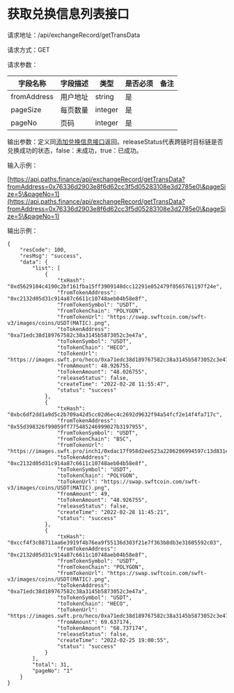 # 获取兑换信息列表接口

请求地址：/api/exchangeRecord/getTransData

请求方式：GET

请求参数：

| 字段名称        | 字段描述 | 类型      | 是否必须 | 备注 |
| ----------- | ---- | ------- | ---- | -- |
| fromAddress | 用户地址 | string  | 是    |    |
| pageSize    | 每页数量 | integer | 是    |    |
| pageNo      | 页码   | integer | 是    |    |

输出参数：定义同[添加兑换信息接口](tian-jia-dui-huan-xin-xi-jie-kou.md)返回。releaseStatus代表跨链时目标链是否兑换成功的状态，false：未成功，true：已成功。

输入示例：

[https://api.paths.finance/api/exchangeRecord/getTransData?fromAddress=0x76336d2903e8f6d62cc3f5d05283108e3d2785e0\&pageSize=5\&pageNo=1](https://api.paths.finance/api/exchangeRecord/getTransData?fromAddress=0x76336d2903e8f6d62cc3f5d05283108e3d2785e0\&pageSize=5\&pageNo=1)

输出示例：

```
{
    "resCode": 100,
    "resMsg": "success",
    "data": {
        "list": [
            {
                "txHash": "0xd5629104c4190c2bf161fba15ff3909148dcc12291e052479f0565761197f24e",
                "fromTokenAddress": "0xc2132d05d31c914a87c6611c10748aeb04b58e8f",
                "fromTokenSymbol": "USDT",
                "fromTokenChain": "POLYGON",
                "fromTokenUrl": "https://swap.swftcoin.com/swft-v3/images/coins/USDT(MATIC).png",
                "toTokenAddress": "0xa71edc38d189767582c38a3145b5873052c3e47a",
                "toTokenSymbol": "USDT",
                "toTokenChain": "HECO",
                "toTokenUrl": "https://images.swft.pro/heco/0xa71edc38d189767582c38a3145b5873052c3e47a.png",
                "fromAmount": 48.926755,
                "toTokenAmount": "48.026755",
                "releaseStatus": false,
                "createTime": "2022-02-28 11:55:47",
                "status": "success"
            },
            {
                "txHash": "0xbc6df2dd1a9d5c2b709a42d5cc02d6ec4c2692d9632f94a54fcf2e14f4fa717c",
                "fromTokenAddress": "0x55d398326f99059ff775485246999027b3197955",
                "fromTokenSymbol": "USDT",
                "fromTokenChain": "BSC",
                "fromTokenUrl": "https://images.swft.pro/inch1/0xdac17f958d2ee523a2206206994597c13d831ec7.png",
                "toTokenAddress": "0xc2132d05d31c914a87c6611c10748aeb04b58e8f",
                "toTokenSymbol": "USDT",
                "toTokenChain": "POLYGON",
                "toTokenUrl": "https://swap.swftcoin.com/swft-v3/images/coins/USDT(MATIC).png",
                "fromAmount": 49,
                "toTokenAmount": "48.926755",
                "releaseStatus": false,
                "createTime": "2022-02-28 11:45:21",
                "status": "success"
            },
            {
                "txHash": "0xccf4f3c08711aa6e3919f4b76ea9f55136d303f21e7f363b8db3e31605592c03",
                "fromTokenAddress": "0xc2132d05d31c914a87c6611c10748aeb04b58e8f",
                "fromTokenSymbol": "USDT",
                "fromTokenChain": "POLYGON",
                "fromTokenUrl": "https://swap.swftcoin.com/swft-v3/images/coins/USDT(MATIC).png",
                "toTokenAddress": "0xa71edc38d189767582c38a3145b5873052c3e47a",
                "toTokenSymbol": "USDT",
                "toTokenChain": "HECO",
                "toTokenUrl": "https://images.swft.pro/heco/0xa71edc38d189767582c38a3145b5873052c3e47a.png",
                "fromAmount": 69.637174,
                "toTokenAmount": "68.737174",
                "releaseStatus": false,
                "createTime": "2022-02-25 19:00:55",
                "status": "success"
            }
        ],
        "total": 31,
        "pageNo": "1"
    }
}
```
